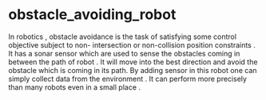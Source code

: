 # obstacle_avoiding_robot
In robotics , obstacle avoidance is the task of satisfying some control objective subject to non- intersection or non-collision position constraints . It has a sonar sensor which are used to sense the obstacles coming in between the path of robot . It will move into the best direction and avoid the obstacle which is coming in its path. By adding sensor in this robot one can simply collect data from the environment .
It can perform more precisely than many robots even in a small place .
